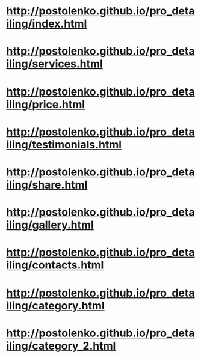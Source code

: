 # http://postolenko.github.io/pro_detailing/index.html
# http://postolenko.github.io/pro_detailing/services.html
# http://postolenko.github.io/pro_detailing/price.html
# http://postolenko.github.io/pro_detailing/testimonials.html
# http://postolenko.github.io/pro_detailing/share.html
# http://postolenko.github.io/pro_detailing/gallery.html
# http://postolenko.github.io/pro_detailing/contacts.html
# http://postolenko.github.io/pro_detailing/category.html
# http://postolenko.github.io/pro_detailing/category_2.html